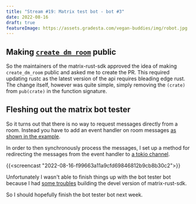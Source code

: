 ```yaml
---
title: "Stream #19: Matrix test bot - bot #3"
date: 2022-08-16
draft: true
featureImage: https://assets.gradesta.com/vegan-buddies/img/robot.jpg
---
```


Making [`create_dm_room`](https://github.com/matrix-org/matrix-rust-sdk/issues/908#issuecomment-1216439984) public
-------------------------------------

So the maintainers of the matrix-rust-sdk approved the idea of making `create_dm_room` public and asked me to create the PR. This required updating rustc as the latest version of the api requires bleading edge rust. The change itself, however was quite simple, simply removing the `(crate)` from `pub(crate)` in the function signature. 

Fleshing out the matrix bot tester
------------------------------------------

So it turns out that there is no way to request messages directly from a room. Instead you have to add an event handler on room messages [as shown in the example](https://github.com/matrix-org/matrix-rust-sdk/blob/06f39696d30541aa5a291fbd15dfa93dfc8112f9/examples/command_bot/src/main.rs#L69).

In order to then synchronously process the messages, I set up a method for redirecting the messages from the event handler to [a tokio channel](https://tokio.rs/tokio/tutorial/channels).

{{<screencast "2022-08-16-f99663a11a9cfd69846812b9cb8b30c2">}}

Unfortunately I wasn't able to finish things up with the bot tester bot because I had [some troubles](https://github.com/matrix-org/matrix-rust-sdk/issues/908#issuecomment-1217088218) building the devel version of matrix-rust-sdk.

So I should hopefully finish the bot tester bot next week.
